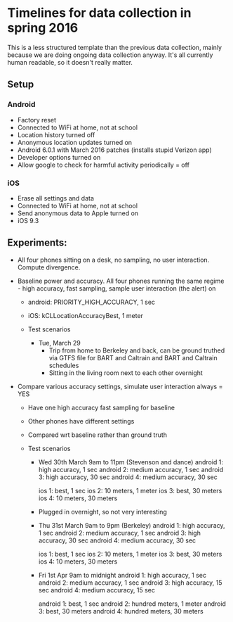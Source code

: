 # Timelines for data collection in spring 2016

This is a less structured template than the previous data collection, mainly
because we are doing ongoing data collection anyway. It's all currently human
readable, so it doesn't really matter.

## Setup
### Android

- Factory reset
- Connected to WiFi at home, not at school
- Location history turned off
- Anonymous location updates turned on
- Android 6.0.1 with March 2016 patches (installs stupid Verizon app)
- Developer options turned on
- Allow google to check for harmful activity periodically = off

### iOS

- Erase all settings and data
- Connected to WiFi at home, not at school
- Send anonymous data to Apple turned on
- iOS 9.3

## Experiments:

- All four phones sitting on a desk, no sampling, no user interaction. Compute
  divergence.

- Baseline power and accuracy. All four phones running the same regime - high
  accuracy, fast sampling, sample user interaction (the alert) on
    - android: PRIORITY_HIGH_ACCURACY, 1 sec
    - iOS: kCLLocationAccuracyBest, 1 meter

    - Test scenarios
        - Tue, March 29
            - Trip from home to Berkeley and back, can be ground truthed via
              GTFS file for BART and Caltrain and BART and Caltrain schedules
            - Sitting in the living room next to each other overnight

- Compare various accuracy settings, simulate user interaction always = YES
    - Have one high accuracy fast sampling for baseline
    - Other phones have different settings
    - Compared wrt baseline rather than ground truth

    - Test scenarios
        - Wed 30th March 9am to 11pm (Stevenson and dance)
            android 1: high accuracy, 1 sec
            android 2: medium accuracy, 1 sec
            android 3: high accuracy, 30 sec
            android 4: medium accuracy, 30 sec

            ios 1: best, 1 sec
            ios 2: 10 meters, 1 meter
            ios 3: best, 30 meters
            ios 4: 10 meters, 30 meters
    
        - Plugged in overnight, so not very interesting

        - Thu 31st March 9am to 9pm (Berkeley)
            android 1: high accuracy, 1 sec
            android 2: medium accuracy, 1 sec
            android 3: high accuracy, 30 sec
            android 4: medium accuracy, 30 sec

            ios 1: best, 1 sec
            ios 2: 10 meters, 1 meter
            ios 3: best, 30 meters
            ios 4: 10 meters, 30 meters

        - Fri 1st Apr 9am to midnight
            android 1: high accuracy, 1 sec
            android 2: medium accuracy, 1 sec
            android 3: high accuracy, 15 sec
            android 4: medium accuracy, 15 sec

            android 1: best, 1 sec
            android 2: hundred meters, 1 meter
            android 3: best, 30 meters
            android 4: hundred meters, 30 meters

